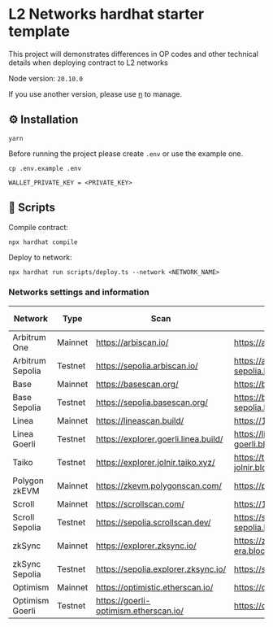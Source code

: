 # L2 Networks hardhat starter template

This project will demonstrates differences in OP codes and other technical details when deploying contract to L2 networks

Node version: `20.10.0`

If you use another version, please use [n](https://github.com/tj/n) to manage.

## ⚙️ Installation

```
yarn
```

Before running the project please create `.env` or use the example one.

```shell
cp .env.example .env
```

```
WALLET_PRIVATE_KEY = <PRIVATE_KEY>
```

## 🚀 Scripts

Compile contract:

```shell
npx hardhat compile
```

Deploy to network:

```shell
npx hardhat run scripts/deploy.ts --network <NETWORK_NAME>
```

### Networks settings and information

| Network          | Type    | Scan                                  | RPC                                                        | Network name in config |
| ---------------- | ------- | ------------------------------------- | ---------------------------------------------------------- | ---------------------- |
| Arbitrum One     | Mainnet | https://arbiscan.io/                  | https://arbitrum.llamarpc.com                              | `arbitrum`             |
| Arbitrum Sepolia | Testnet | https://sepolia.arbiscan.io/          | https://arbitrum-sepolia.blockpi.network/v1/rpc/public     | `sepoliaArb`           |
| Base             | Mainnet | https://basescan.org/                 | https://base.llamarpc.com                                  | `base`                 |
| Base Sepolia     | Testnet | https://sepolia.basescan.org/         | https://base-sepolia.blockpi.network/v1/rpc/public         | `sepoliaBase`          |
| Linea            | Mainnet | https://lineascan.build/              | https://1rpc.io/linea                                      | `linea`                |
| Linea Goerli     | Testnet | https://explorer.goerli.linea.build/  | https://linea-goerli.blockpi.network/v1/rpc/public         | `goerliLinea`          |
| Taiko            | Testnet | https://explorer.jolnir.taiko.xyz/    | https://taiko-jolnir.blockpi.network/v1/rpc/public         | `taiko`                |
| Polygon zkEVM    | Mainnet | https://zkevm.polygonscan.com/        | https://polygon-zkevm.drpc.org                             | `polygonZkEvm`         |
| Scroll           | Mainnet | https://scrollscan.com/               | https://1rpc.io/scroll                                     | `scroll`               |
| Scroll Sepolia   | Testnet | https://sepolia.scrollscan.dev/       | https://scroll-sepolia.blockpi.network/v1/rpc/publicscroll | `sepoliaScroll`        |
| zkSync           | Mainnet | https://explorer.zksync.io/           | https://zksync-era.blockpi.network/v1/rpc/public           | `zkSyncEra`            |
| zkSync Sepolia   | Testnet | https://sepolia.explorer.zksync.io/   | https://sepolia.era.zksync.dev                             | `sepoliaZkSyncEra`     |
| Optimism         | Mainnet | https://optimistic.etherscan.io/      | https://optimism.meowrpc.com                               | `optimism`             |
| Optimism Goerli  | Testnet | https://goerli-optimism.etherscan.io/ | https://optimism-goerli.publicnode.com                     | `goerliOptimism`       |
